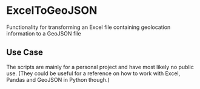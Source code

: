 # ExcelToGeoJSON
Functionality for transforming an Excel file containing geolocation information to a GeoJSON file

## Use Case
The scripts are mainly for a personal project and have most likely no public use.
(They could be useful for a reference on how to work with Excel, Pandas and GeoJSON in Python though.)
